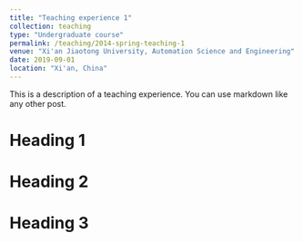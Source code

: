 ```yaml
---
title: "Teaching experience 1"
collection: teaching
type: "Undergraduate course"
permalink: /teaching/2014-spring-teaching-1
venue: "Xi'an Jiaotong University, Automation Science and Engineering"
date: 2019-09-01
location: "Xi'an, China"
---
```


This is a description of a teaching experience. You can use markdown like any other post.

Heading 1
======

Heading 2
======

Heading 3
======
